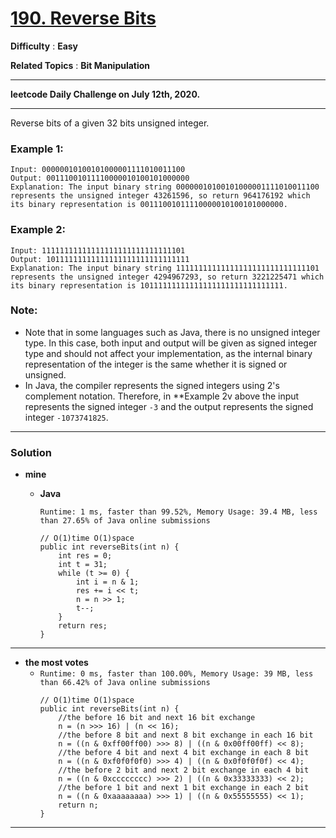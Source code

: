 # [190. Reverse Bits](https://leetcode.com/problems/reverse-bits/)

**Difficulty** : **Easy**

**Related Topics** : **Bit Manipulation**

---

**leetcode Daily Challenge on July 12th, 2020.**

---

Reverse bits of a given 32 bits unsigned integer.
 
### Example 1:
```
Input: 00000010100101000001111010011100
Output: 00111001011110000010100101000000
Explanation: The input binary string 00000010100101000001111010011100 represents the unsigned integer 43261596, so return 964176192 which its binary representation is 00111001011110000010100101000000.
```

### Example 2:
```
Input: 11111111111111111111111111111101
Output: 10111111111111111111111111111111
Explanation: The input binary string 11111111111111111111111111111101 represents the unsigned integer 4294967293, so return 3221225471 which its binary representation is 10111111111111111111111111111111.
``` 

### Note:
* Note that in some languages such as Java, there is no unsigned integer type. In this case, both input and output will be given as signed integer type and should not affect your implementation, as the internal binary representation of the integer is the same whether it is signed or unsigned.
* In Java, the compiler represents the signed integers using 2's complement notation. Therefore, in **Example 2v above the input represents the signed integer `-3` and the output represents the signed integer `-1073741825`.

---

### Solution
* **mine**
  * **Java**
  
    `Runtime: 1 ms, faster than 99.52%, Memory Usage: 39.4 MB, less than 27.65% of Java online submissions`
    ```
    // O(1)time O(1)space
    public int reverseBits(int n) {
        int res = 0;
        int t = 31;
        while (t >= 0) {
            int i = n & 1;
            res += i << t;
            n = n >> 1;
            t--;
        }
        return res;
    }
    ```


----

* **the most votes**
  * `Runtime: 0 ms, faster than 100.00%, Memory Usage: 39 MB, less than 66.42% of Java online submissions`
    ```
    // O(1)time O(1)space
    public int reverseBits(int n) {
        //the before 16 bit and next 16 bit exchange
        n = (n >>> 16) | (n << 16);
        //the before 8 bit and next 8 bit exchange in each 16 bit
        n = ((n & 0xff00ff00) >>> 8) | ((n & 0x00ff00ff) << 8);
        //the before 4 bit and next 4 bit exchange in each 8 bit
        n = ((n & 0xf0f0f0f0) >>> 4) | ((n & 0x0f0f0f0f) << 4);
        //the before 2 bit and next 2 bit exchange in each 4 bit
        n = ((n & 0xcccccccc) >>> 2) | ((n & 0x33333333) << 2);
        //the before 1 bit and next 1 bit exchange in each 2 bit
        n = ((n & 0xaaaaaaaa) >>> 1) | ((n & 0x55555555) << 1);
        return n;
    }
    ```
    
---
